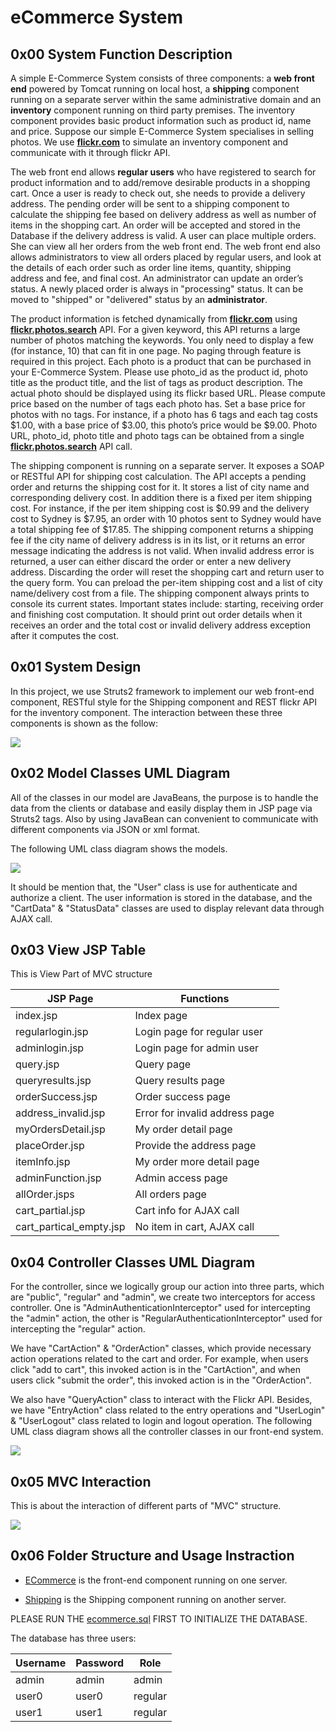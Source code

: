 # eCommerce System

## 0x00 System Function Description

A simple E-Commerce System consists of three components: a **web front end** powered by Tomcat running on local host, a **shipping** component running on a separate server within the same administrative domain and an **inventory** component running on third party premises. The inventory component provides basic product information such as product id, name and price. Suppose our simple E-Commerce System specialises in selling photos. We use **[flickr.com][1]** to simulate an inventory component and communicate with it through flickr API.

The web front end allows **regular users** who have registered to search for product information and to add/remove desirable products in a shopping cart. Once a user is ready to check out, she needs to provide a delivery address. The pending order will be sent to a shipping component to calculate the shipping fee based on delivery address as well as number of items in the shopping cart. An order will be accepted and stored in the Database if the delivery address is valid. A user can place multiple orders. She can view all her orders from the web front end. The web front end also allows administrators to view all orders placed by regular users, and look at the details of each order such as order line items, quantity, shipping address and fee, and final cost. An administrator can update an order’s status. A newly placed order is always in "processing" status. It can be moved to "shipped" or "delivered" status by an **administrator**.

The product information is fetched dynamically from **[flickr.com][1]** using **[flickr.photos.search][2]** API. For a given keyword, this API returns a large number of photos matching the keywords. You only need to display a few (for instance, 10) that can fit in one page. No paging through feature is required in this project. Each photo is a product that can be purchased in your E-Commerce System. Please use photo_id as the product id, photo title as the product title, and the list of tags as product description. The actual photo should be displayed using its flickr based URL. Please compute price based on the number of tags each photo has. Set a base price for photos with no tags. For instance, if a photo has 6 tags and each tag costs $1.00, with a base price of $3.00, this photo’s price would be $9.00. Photo URL, photo_id, photo title and photo tags can be obtained from a single **[flickr.photos.search][2]** API call.

The shipping component is running on a separate server. It exposes a SOAP or RESTful API for shipping cost calculation. The API accepts a pending order and returns the shipping cost for it. It stores a list of city name and corresponding delivery cost. In addition there is a fixed per item shipping cost. For instance, if the per item shipping cost is $0.99 and the delivery cost to Sydney is $7.95, an order with 10 photos sent to Sydney would have a total shipping fee of $17.85. The shipping component returns a shipping fee if the city name of delivery address is in its list, or it returns an error message indicating the address is not valid. When invalid address error is returned, a user can either discard the order or enter a new delivery address. Discarding the order will reset the shopping cart and return user to the query form. You can preload the per-item shipping cost and a list of city name/delivery cost from a file. The shipping component always prints to console its current states. Important states include: starting, receiving order and finishing cost computation. It should print out order details when it receives an order and the total cost or invalid delivery address exception after it computes the cost.

## 0x01 System Design

In this project, we use Struts2 framework to implement our web front-end component, RESTful style for the Shipping component and REST flickr API for the inventory component. The interaction between these three components is shown as the follow:

![](./imgs/system-design.png)

## 0x02 Model Classes UML Diagram

All of the classes in our model are JavaBeans, the purpose is to handle the data from the clients or database and easily display them in JSP page via Struts2 tags. Also by using JavaBean can convenient to communicate with different components via JSON or xml format. 

The following UML class diagram shows the models.

![](./imgs/model-uml.png)

It should be mention that, the "User" class is use for authenticate and authorize a client. The user information is stored in the database, and the "CartData" & "StatusData" classes are used to display relevant data through AJAX call.

## 0x03 View JSP Table

This is View Part of MVC structure

| JSP Page                | Functions                      |
| ----------------------- | ------------------------------ |
| index.jsp	              | Index page                     |
| regularlogin.jsp        | Login page for regular user    |
| adminlogin.jsp          | Login page for admin user      |
| query.jsp               | Query page                     |
| queryresults.jsp        | Query results page             |
| orderSuccess.jsp        | Order success page             |
| address_invalid.jsp     | Error for invalid address page |
| myOrdersDetail.jsp      | My order detail page           |
| placeOrder.jsp          | Provide the address page       |
| itemInfo.jsp            | My order more detail page      |
| adminFunction.jsp       | Admin access page              |
| allOrder.jsps           | All orders page                |
| cart_partial.jsp        | Cart info for AJAX call        |
| cart_partical_empty.jsp |	No item in cart, AJAX call     |


## 0x04 Controller Classes UML Diagram

For the controller, since we logically group our action into three parts, which are "public", "regular" and "admin", we create two interceptors for access controller. One is "AdminAuthenticationInterceptor" used for intercepting the "admin" action, the other is "RegularAuthenticationInterceptor" used for intercepting the "regular" action. 

We have "CartAction" & "OrderAction" classes, which provide necessary action operations related to the cart and order. For example, when users click "add to cart", this invoked action is in the "CartAction", and when users click "submit the order", this invoked action is in the "OrderAction".

We also have "QueryAction" class to interact with the Flickr API. Besides, we have "EntryAction" class related to the entry operations and "UserLogin" & "UserLogout" class related to login and logout operation. The following UML class diagram shows all the controller classes in our front-end system.

![](./imgs/controller-uml.png)

## 0x05 MVC Interaction

This is about the interaction of different parts of "MVC" structure.

![](./imgs/mvc.png)

## 0x06 Folder Structure and Usage Instraction

- [ECommerce](./ECommerce) is the front-end component running on one server.

- [Shipping](./Shipping) is the Shipping component running on another server.

PLEASE RUN THE [ecommerce.sql](./ecommerce.sql) FIRST TO INITIALIZE THE DATABASE.

The database has three users:

| Username | Password | Role    |
| -------- | -------- | ------- |
| admin    | admin    | admin   |
| user0    | user0    | regular |
| user1    | user1    | regular |

[1]: https://www.flickr.com/
[2]: https://www.flickr.com/services/api/flickr.photos.search.html